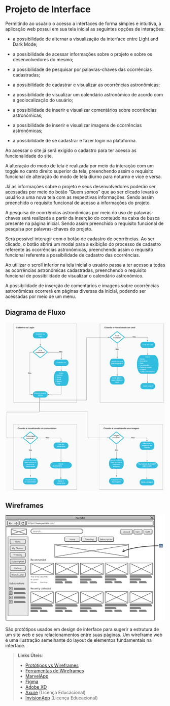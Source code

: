 
# Projeto de Interface

Permitindo ao usuário o acesso a interfaces de forma simples e intuitiva, a aplicação web possui em sua tela inicial as seguintes opções de interações:

-   a possibilidade de alternar a visualização da interface entre  Light and Dark Mode;
    
-   a possibilidade de acessar informações sobre o projeto e sobre os desenvolvedores do mesmo;
    
-   a possibilidade de pesquisar por palavras-chaves das ocorrências cadastradas;
    
-   a possibilidade de cadastrar e visualizar as ocorrências astronômicas;

-   a possibilidade de visualizar um calendário astronômico de acordo com a geolocalização do usuário;

-   a possibilidade de inserir e visualizar comentários sobre ocorrências astronômicas;

-   a possibilidade de inserir e visualizar imagens de ocorrências astronômicas;

-   a possibilidade de se cadastrar e fazer login na plataforma.


Ao acessar o site já será exigido o cadastro para ter acesso as funcionalidade do site.
    
A alteração do modo de tela é realizada por meio da interação com um toggle no canto direito superior da tela, preenchendo assim o requisito funcional de alteração do modo de tela diurno para noturno e vice e versa.

Já as informações sobre o projeto e seus desenvolvedores poderão ser acessadas por meio do botão “Quem somos” que ao ser clicado levará o usuário a uma nova tela com as respectivas informações. Sendo assim preenchido o requisito funcional de acesso a informações do projeto.

A pesquisa de ocorrências astronômicas por meio do uso de palavras-chaves será realizada a partir da inserção do conteúdo na caixa de busca presente na página inicial. Sendo assim preenchido o requisito funcional de pesquisa por palavras-chaves do projeto.

Será possível interagir com o botão de cadastro de ocorrências. Ao ser clicado, o botão abrirá um modal para a exibição do processo de cadastro referente às ocorrências astronômicas, preenchendo assim o requisito funcional referente a possibilidade de cadastro das ocorrências.

Ao utilizar o scroll inferior na tela inicial o usuário passa a ter acesso a todas as ocorrências astronômicas cadastradas, preenchendo o requisito funcional de possibilidade de visualizar o calendário astronômico.

A possibilidade de inserção de comentários e imagens sobre ocorrências astronômicas ocorrerá em páginas diversas da inicial, podendo ser acessadas por meio de um menu. 

## Diagrama de Fluxo

<img src="img/Diagrama de fluxo.png"/>

## Wireframes

![Exemplo de Wireframe](img/wireframe-example.png)

São protótipos usados em design de interface para sugerir a estrutura de um site web e seu relacionamentos entre suas páginas. Um wireframe web é uma ilustração semelhante do layout de elementos fundamentais na interface.
 
> **Links Úteis**:
> - [Protótipos vs Wireframes](https://www.nngroup.com/videos/prototypes-vs-wireframes-ux-projects/)
> - [Ferramentas de Wireframes](https://rockcontent.com/blog/wireframes/)
> - [MarvelApp](https://marvelapp.com/developers/documentation/tutorials/)
> - [Figma](https://www.figma.com/)
> - [Adobe XD](https://www.adobe.com/br/products/xd.html#scroll)
> - [Axure](https://www.axure.com/edu) (Licença Educacional)
> - [InvisionApp](https://www.invisionapp.com/) (Licença Educacional)
